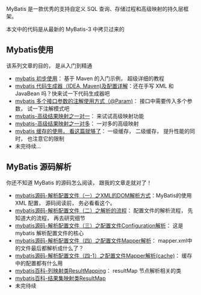 MyBatis 是一款优秀的支持自定义 SQL 查询、存储过程和高级映射的持久层框架。

本文中的代码是从最新的 MyBatis-3 中拷贝过来的

## Mybatis使用

该系列文章的目的， 是从入门到精通

- [mybatis 初步使用](https://www.cnblogs.com/homejim/p/9613205.html)： 基于 Maven 的入门示例， 超级详细的教程
- [mybatis 代码生成器（IDEA, Maven)及配置详解](https://www.cnblogs.com/homejim/p/9782403.html)：还在手写 XML 和 JavaBean 吗？快来试一下代码生成器吧
- [mybatis 多个接口参数的注解使用方式（@Param)](https://www.cnblogs.com/homejim/p/9758930.html)： 接口中需要传入多个参数， 试一下注解模式吧
- [mybatis-高级结果映射之一对一](https://www.cnblogs.com/homejim/p/9785802.html)： 来试试高级映射功能
- [mybatis-高级结果映射之一对多](https://www.cnblogs.com/homejim/p/9808847.html)： 一对多的高级映射
- [mybatis 缓存的使用， 看这篇就够了](https://www.cnblogs.com/homejim/p/9729191.html)： 一级缓存， 二级缓存， 提升性能的同时， 也注意它的限制
- 未完待续...

## MyBatis 源码解析

你还不知道 MyBatis 的源码怎么阅读， 跟我的文章走就对了！
- [mybatis源码-解析配置文件（一）之XML的DOM解析方式](https://www.cnblogs.com/homejim/p/9652273.html)：MyBatis的使用 XML 配置， 源码阅读前， 务必看看这个。
- [mybatis源码-解析配置文件（二）之解析的流程](https://www.cnblogs.com/homejim/p/9654992.html)： 配置文件的解析流程， 先知道大的流程， 再去研究细节
- [mybatis源码-解析配置文件（三）之配置文件Configuration解析](https://www.cnblogs.com/homejim/p/9672224.html)： 这是 mybatis 解析配置文件的核心
- [mybatis源码-解析配置文件（四）之配置文件Mapper解析](https://www.cnblogs.com/homejim/p/9741404.html)： mapper.xml中的文件最后都解析成什么了？
- [mybatis源码-解析配置文件（四-1）之配置文件Mapper解析(cache)](https://www.cnblogs.com/homejim/p/9743921.html)： 缓存中的配置都有什么用
- [mybatis百科-列映射类ResultMapping](https://www.cnblogs.com/homejim/p/9833863.html)： resultMap 节点解析相关的类
- [mybatis百科-结果集映射类ResultMap](https://www.cnblogs.com/homejim/p/9840373.html)
- 未完待续
